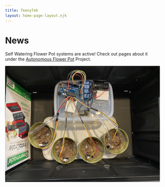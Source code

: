 ```yaml
---
title: TeenyTek
layout: home-page-layout.njk
---
```


# News

Self Watering Flower Pot systems are active! Check out pages about it under the [Autonomous Flower Pot](/projects) Project.

![Self Watering System](img/finished-setup.jpeg)